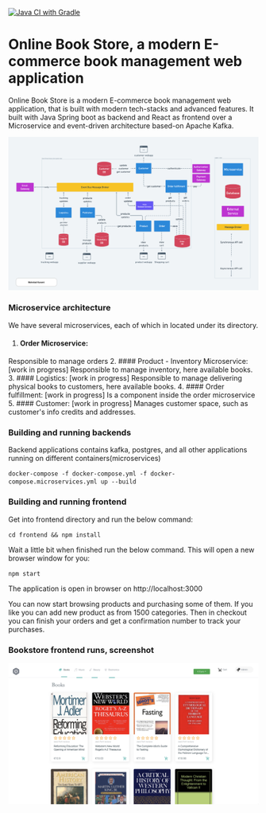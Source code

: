 [![Java CI with Gradle](https://github.com/metao1/microservice-online-book-store/actions/workflows/gradle.yml/badge.svg)](https://github.com/metao1/microservice-online-book-store/actions/workflows/gradle.yml)
# Online Book Store, a modern E-commerce book management web application

Online Book Store is a modern E-commerce book management web application, that is built with modern tech-stacks and advanced features. It built with Java Spring boot as backend and React as frontend over a Microservice and event-driven architecture based-on Apache Kafka.

![onlinebookstore-architecture.png](img/onlinebookstore-architecture.png)

### Microservice architecture
We have several microservices, each of which in located under its directory.
1. #### Order Microservice:
Responsible to manage orders
2. #### Product - Inventory Microservice: [work in progress]
Responsible to manage inventory, here available books.
3. #### Logistics: [work in progress]
Responsible to manage delivering physical books to customers, here available books.
4. #### Order fulfillment: [work in progress]
Is a component inside the order microservice
5. #### Customer: [work in progress]
Manages customer space, such as customer's info  credits and addresses.


### Building and running backends

Backend applications contains kafka, postgres, and all other applications running on different containers(microservices)  

```shell
docker-compose -f docker-compose.yml -f docker-compose.microservices.yml up --build 
```

### Building and running frontend
Get into frontend directory and run the below command:

```shell
cd frontend && npm install
```

Wait a little bit when finished run the below command. This will open a new browser window for you:

```shell
npm start
```

The application is open in browser on http://localhost:3000

You can now start browsing products and purchasing some of them. If you like you can add new product as
from 1500 categories. Then in checkout you can finish your orders and get a confirmation number to track your purchases.


### Bookstore frontend runs, screenshot

![product](img/Screenshot-2020-03-31.png)

